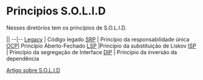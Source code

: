 # Principios S.O.L.I.D

Nesses diretórios tem os princípios de S.O.L.I.D.

||
--|--
[Legacy](https://github.com/juliofilizzola/typescript_studies/tree/main/src/SOLID/legacy) | Código legado
[SRP](https://github.com/juliofilizzola/solidAndTest/tree/main/src/SOLID/dip) | Princípio da responsabilidade única
[OCP](https://github.com/juliofilizzola/typescript_studies/tree/main/src/SOLID/ocp)| Princípio Aberto-Fechado
[LSP](https://github.com/juliofilizzola/typescript_studies/tree/main/src/SOLID/lsp) |Princípio da substituição de Liskov
[ISP](https://github.com/juliofilizzola/typescript_studies/tree/main/src/SOLID/isp) | Princípio da segregação de Interface
[DIP](https://github.com/juliofilizzola/typescript_studies/tree/main/src/SOLID/dip) | Princípio da inversão da dependência

[Artigo sobre S.O.L.I.D](https://medium.com/desenvolvendo-com-paixao/o-que-%C3%A9-solid-o-guia-completo-para-voc%C3%AA-entender-os-5-princ%C3%ADpios-da-poo-2b937b3fc530)
